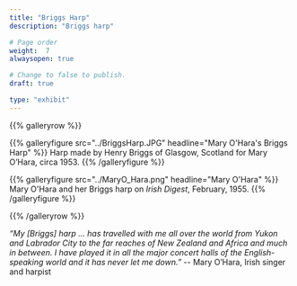 ```yaml
---
title: "Briggs Harp"
description: "Briggs harp"

# Page order
weight:  7
alwaysopen: true

# Change to false to publish.
draft: true

type: "exhibit"
---
```


{{% galleryrow %}}

{{% galleryfigure src="../BriggsHarp.JPG" headline="Mary O'Hara's Briggs Harp" %}}
Harp made by Henry Briggs of Glasgow, Scotland for Mary O’Hara, circa 1953.
{{% /galleryfigure %}}

{{% galleryfigure src="../MaryO_Hara.png" headline="Mary O'Hara" %}}
Mary O'Hara and her Briggs harp on *Irish Digest*, February, 1955.
{{% /galleryfigure %}}

{{% /galleryrow %}}

*“My [Briggs] harp … has travelled with me all over the world from Yukon and Labrador City to the far reaches of New Zealand and Africa and much in between. I have played it in all the major concert halls of the English-speaking world and it has never let me down.”* -- Mary O’Hara, Irish singer and harpist
